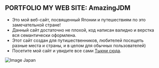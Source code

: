 ## PORTFOLIO MY WEB SITE: AmazingJDM
- Это мой веб-сайт, посвященный Японии и путешествиям по это замечательной стране!
- Данный сайт достаточно не плохой, код написан валидно и верстка вся семантически оформлена.
- Этот сайт создан для путишественников, любителей посещеть разные места и страны, и в целом для обычных пользователей)
- Посетите мой сайт и увидите все сами [Тыкни сюда](https://p4wtet.github.io/AmazingJDM/).

![Image Japan](https://habrastorage.org/getpro/freelansim/allfiles/65/656/656526/3def31cea5.jpg)
